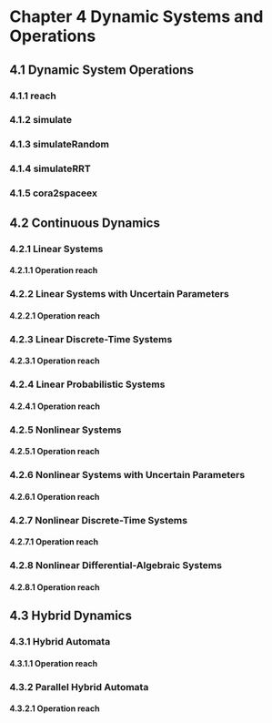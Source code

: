 # Chapter 4 Dynamic Systems and Operations

## 4.1 Dynamic System Operations

### 4.1.1 reach



### 4.1.2 simulate



### 4.1.3 simulateRandom



### 4.1.4 simulateRRT



### 4.1.5 cora2spaceex



## 4.2 Continuous Dynamics

### 4.2.1 Linear Systems

#### 4.2.1.1 Operation reach



### 4.2.2 Linear Systems with Uncertain Parameters 

#### 4.2.2.1 Operation reach



### 4.2.3 Linear Discrete-Time Systems

#### 4.2.3.1 Operation reach



### 4.2.4 Linear Probabilistic Systems

#### 4.2.4.1 Operation reach



### 4.2.5 Nonlinear Systems

#### 4.2.5.1 Operation reach



### 4.2.6 Nonlinear Systems with Uncertain Parameters

#### 4.2.6.1 Operation reach



### 4.2.7 Nonlinear Discrete-Time Systems

#### 4.2.7.1 Operation reach



### 4.2.8 Nonlinear Differential-Algebraic Systems

#### 4.2.8.1 Operation reach





## 4.3 Hybrid Dynamics 

### 4.3.1 Hybrid Automata

#### 4.3.1.1 Operation reach



### 4.3.2 Parallel Hybrid Automata

#### 4.3.2.1 Operation reach